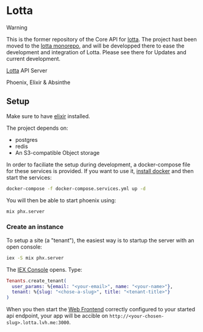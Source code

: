 # Lotta

> [!WARNING]
> This is the former repository of the Core API for [lotta](https://lotta.schule).
> The project hast been moved to the [lotta monorepo](https://github.com/lotta-schule/lotta),
> and will be developped there to ease the development and integration of
> Lotta.
> Please see there for Updates and current development.

[Lotta](https://lotta.schule) API Server

Phoenix, Elixir & Absinthe

## Setup

Make sure to have [elixir](https://elixir-lang.org/install.html) installed.

The project depends on:

- postgres
- redis
- An S3-compatible Object storage

In order to faciliate the setup during development, a docker-compose file
for these services is provided.
If you want to use it, [install docker](https://docs.docker.com/engine/install/)
and then start the services:

``` bash
docker-compose -f docker-compose.services.yml up -d
```

You will then be able to start phoenix using:

``` bash
mix phx.server
```

### Create an instance

To setup a site (a "tenant"), the easiest way is to startup the server
with an open console:

``` bash
iex -S mix phx.server
```

The [IEX Console](https://hexdocs.pm/iex/1.13/IEx.html) opens. Type:

``` elixir
Tenants.create_tenant(
  user_params: %{email: "<your-email>", name: "<your-name>"},
  tenant: %{slug: "<chose-a-slug>", title: "<tenant-title>"}
)
```

When you then start the [Web Frontend](https://github.com/lotta-schule/web)
correctly configured to your started api endpoint, your app will be accible
on `http://<your-chosen-slug>.lotta.lvh.me:3000`.
